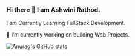 ### Hi there 👋 I am Ashwini Rathod.

I am Currently Learning FullStack Development.

🔭 I’m currently working on building Web Projects.

[![Anurag's GitHub stats](https://github-readme-stats.vercel.app/api?username=Ashurathod0411)](https://github.com/anuraghazra/github-readme-stats)
